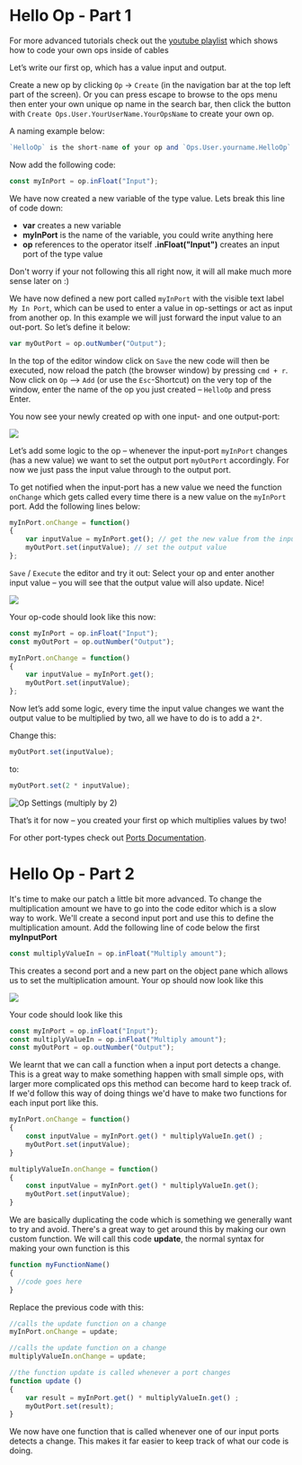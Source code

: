 # Hello Op - Part 1

For more advanced tutorials check out the [youtube playlist](https://www.youtube.com/playlist?list=PLYimpE2xWgBvKQg65p9q5sa2jJaHGO7Ka) which shows how to code your own ops inside of cables

Let’s write our first op, which has a value input and output.

Create a new op by clicking `Op` -> `Create` (in the navigation bar at the top left part of the screen).
Or you can press escape to browse to the ops menu then enter your own unique op name in the search bar, then click the button with `Create Ops.User.YourUserName.YourOpsName` to create your own op.

A naming example below:
```javascript
`HelloOp` is the short-name of your op and `Ops.User.yourname.HelloOp` the unique name.
```
Now add the following code:

```javascript
const myInPort = op.inFloat("Input");
```
We have now created a new variable of the type value. Lets break this line of code down:
- **var** creates a new variable
- **myInPort** is the name of the variable, you could write anything here
- **op** references to the operator itself **.inFloat("Input")** creates an input port of the type value

Don't worry if your not following this all right now, it will all make much more sense later on :)

We have now defined a new port called `myInPort` with the visible text label `My In Port`, which can be used to enter a value in op-settings or act as input from another op.
In this example we will just forward the input value to an out-port. So let’s define it below:

```javascript
var myOutPort = op.outNumber("Output");
```

In the top of the editor window click on `Save` the new code will then be executed, now reload the patch (the browser window) by pressing `cmd + r`. 
Now click on `Op` —> `Add` (or use the `Esc`-Shortcut) on the very top of the window, enter the name of the op you just created – `HelloOp` and press Enter.

You now see your newly created op with one input- and one output-port:

![](img/hello-op-1.png)

Let’s add some logic to the op – whenever the input-port `myInPort` changes (has a new value) we want to  set the output port `myOutPort` accordingly. For now we just pass the input value through to the output port.

To get notified when the input-port has a new value we need the function `onChange` which gets called every time there is a new value on the `myInPort` port.
Add the following lines below:

```javascript
myInPort.onChange = function()
{
  	var inputValue = myInPort.get(); // get the new value from the input port
    myOutPort.set(inputValue); // set the output value
};
```

`Save` / `Execute` the editor and try it out: Select your op and enter another input value – you will see that the output value will also update. Nice!

![](img/hello-op-inout-same.png)

Your op-code should look like this now:

```javascript
const myInPort = op.inFloat("Input");
const myOutPort = op.outNumber("Output");

myInPort.onChange = function()
{
  	var inputValue = myInPort.get();
    myOutPort.set(inputValue);
};
```

Now let’s add some logic, every time the input value changes we want the output value to be multiplied by two, all we have to do is to add a `2*`.

Change this:

```javascript
myOutPort.set(inputValue);
```

to:

```javascript
myOutPort.set(2 * inputValue);
```

![Op Settings (multiply by 2)](img/op-settings-mul.png)

That’s it for now – you created your first op which multiplies values by two!

For other port-types check out [Ports Documentation](../dev_creating_ports/dev_creating_ports).

# Hello Op - Part 2

It's time to make our patch a little bit more advanced.
To change the multiplication amount we have to go into the code editor which is a slow way to work.
We'll create a second input port and use this to define the multiplication amount.
Add the following line of code below the first **myInputPort**
```javascript
const multiplyValueIn = op.inFloat("Multiply amount");
```

This creates a second port and a new part on the object pane which allows us to set the multiplication amount.
Your op should now look like this

![](img/b-port_in_multiply_amount.PNG)


Your code should look like this
```javascript
const myInPort = op.inFloat("Input");
const multiplyValueIn = op.inFloat("Multiply amount");
const myOutPort = op.outNumber("Output");
```


We learnt that we can call a function when a input port detects a change. This is a great way to make something happen with small simple ops, with larger more complicated ops this method can become hard to keep track of.
If we'd follow this way of doing things we'd have to make two functions for each input port like this.

```javascript
myInPort.onChange = function()
{
    const inputValue = myInPort.get() * multiplyValueIn.get() ;
    myOutPort.set(inputValue);
}

multiplyValueIn.onChange = function()
{
    const inputValue = myInPort.get() * multiplyValueIn.get();
    myOutPort.set(inputValue);
}

```

We are basically duplicating the code which is something we generally want to try and avoid.
There's a great way to get around this by making our own custom function.
We will call this code **update**, the normal syntax for making your own function is this

```javascript
function myFunctionName()
{
  //code goes here
}
```
Replace the previous code with this:
```javascript
//calls the update function on a change
myInPort.onChange = update;

//calls the update function on a change
multiplyValueIn.onChange = update;

//the function update is called whenever a port changes
function update ()
{
    var result = myInPort.get() * multiplyValueIn.get() ;
    myOutPort.set(result);
}
```
We now have one function that is called whenever one of our input ports detects a change. This makes it far easier to keep track of what our code is doing.










